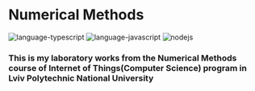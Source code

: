 # Numerical Methods
![language-typescript](https://img.shields.io/badge/TypeScript-007ACC?style=for-the-badge&logo=typescript&logoColor=white)
![language-javascript](https://img.shields.io/badge/JavaScript-323330?style=for-the-badge&logo=javascript&logoColor=F7DF1E)
![nodejs](https://img.shields.io/badge/Node.js-339933?style=for-the-badge&logo=nodedotjs&logoColor=white)

### This is my laboratory works from the Numerical Methods course of Internet of Things(Computer Science) program in Lviv Polytechnic National University
